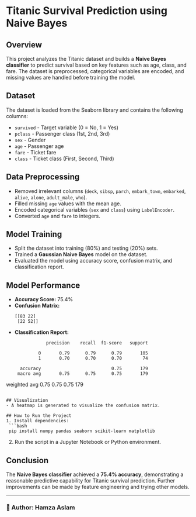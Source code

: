# Titanic Survival Prediction using Naive Bayes

## Overview
This project analyzes the Titanic dataset and builds a **Naive Bayes classifier** to predict survival based on key features such as age, class, and fare. The dataset is preprocessed, categorical variables are encoded, and missing values are handled before training the model.

## Dataset
The dataset is loaded from the Seaborn library and contains the following columns:
- `survived` - Target variable (0 = No, 1 = Yes)
- `pclass` - Passenger class (1st, 2nd, 3rd)
- `sex` - Gender
- `age` - Passenger age
- `fare` - Ticket fare
- `class` - Ticket class (First, Second, Third)

## Data Preprocessing
- Removed irrelevant columns (`deck`, `sibsp`, `parch`, `embark_town`, `embarked`, `alive`, `alone`, `adult_male`, `who`).
- Filled missing `age` values with the mean age.
- Encoded categorical variables (`sex` and `class`) using `LabelEncoder`.
- Converted `age` and `fare` to integers.

## Model Training
- Split the dataset into training (80%) and testing (20%) sets.
- Trained a **Gaussian Naive Bayes** model on the dataset.
- Evaluated the model using accuracy score, confusion matrix, and classification report.

## Model Performance
- **Accuracy Score:** 75.4%
- **Confusion Matrix:**
  ```
  [[83 22]
   [22 52]]
  ```
- **Classification Report:**
  ```
              precision    recall  f1-score   support

           0       0.79      0.79      0.79       105
           1       0.70      0.70      0.70        74

    accuracy                           0.75       179
   macro avg       0.75      0.75      0.75       179
weighted avg       0.75      0.75      0.75       179
  ```

## Visualization
- A heatmap is generated to visualize the confusion matrix.

## How to Run the Project
1. Install dependencies:
   ```bash
   pip install numpy pandas seaborn scikit-learn matplotlib
   ```
2. Run the script in a Jupyter Notebook or Python environment.

## Conclusion
The **Naive Bayes classifier** achieved a **75.4% accuracy**, demonstrating a reasonable predictive capability for Titanic survival prediction. Further improvements can be made by feature engineering and trying other models.

---
### 📌 Author: Hamza Aslam
